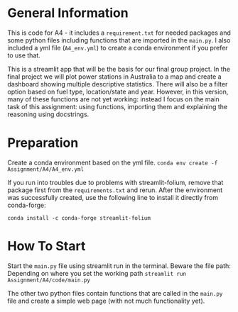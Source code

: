 # General Information
This is code for A4 - it includes a `requirement.txt` for needed packages and some python files including functions that are imported in the `main.py`. I also included a yml file (`A4_env.yml`) to create a conda environment if you prefer to use that. 

This is a streamlit app that will be the basis for our final group project. In the final project we will plot power stations in Australia to a map and create a dashboard showing multiple descriptive statistics. There will also be a filter option based on fuel type, location/state and year. However, in this version, many of these functions are not yet working: instead I focus on the main task of this assignment: using functions, importing them and explaining the reasoning using docstrings. 
# Preparation
Create a conda environment based on the yml file. 
``` conda env create -f Assignment/A4/A4_env.yml ```

If you run into troubles due to problems with streamlit-folium, remove that package first from the `requirements.txt` and rerun. After the environment was successfully created, use the following line to install it directly from conda-forge: 

```conda install -c conda-forge streamlit-folium  ``` 

# How To Start
Start the `main.py` file using streamlit run in the terminal. Beware the file path: Depending on where you set the working path
``` streamlit run Assignment/A4/code/main.py ```

The other two python files contain functions that are called in the `main.py` file and create a simple web page (with not much functionality yet). 